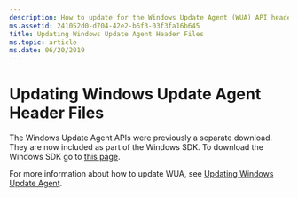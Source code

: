 ```yaml
---
description: How to update for the Windows Update Agent (WUA) API header files.
ms.assetid: 241052d0-d704-42e2-b6f3-03f3fa16b645
title: Updating Windows Update Agent Header Files
ms.topic: article
ms.date: 06/20/2019
---
```


# Updating Windows Update Agent Header Files

The Windows Update Agent APIs were previously a separate download. They are now included as part of the Windows SDK. To download the Windows SDK go to [this page](https://developer.microsoft.com/windows/downloads/windows-10-sdk).

For more information about how to update WUA, see [Updating Windows Update Agent](updating-the-windows-update-agent.md).

